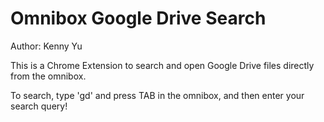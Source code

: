 Omnibox Google Drive Search
===========================
Author: Kenny Yu

This is a Chrome Extension to search and open Google Drive files directly from the omnibox.

To search, type 'gd' and press TAB in the omnibox, and then enter
your search query!
